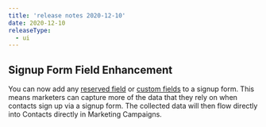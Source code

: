 ```yaml
---
title: 'release notes 2020-12-10'
date: 2020-12-10
releaseType:
  - ui
---
```

## Signup Form Field Enhancement 

You can now add any [reserved field]({{root_url}}/ui/managing-contacts/custom-fields/#reserved-fields) or [custom fields]({{root_url}}/ui/managing-contacts/custom-fields/) to a signup form. This means marketers can capture more of the data that they rely on when contacts sign up via a signup form. The collected data will then flow directly into Contacts directly in Marketing Campaigns. 